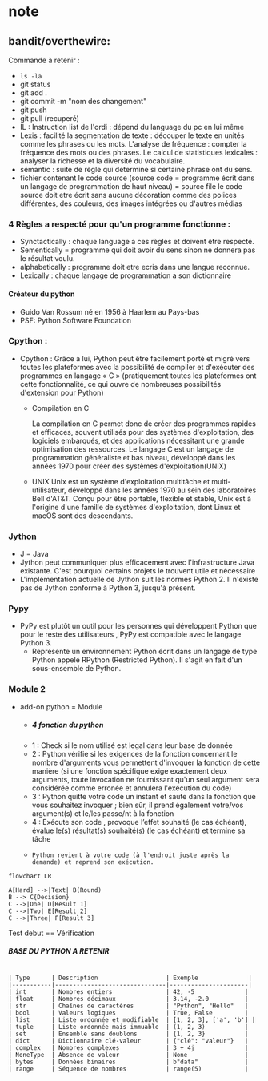 # note
## bandit/overthewire: 
Commande à retenir :
* `ls -la`
*  git status
*  git add .
*  git commit -m "nom des changement"
*  git push
*  git pull (recuperé)
*  IL : Instruction list de l'ordi : dépend du language du pc en lui même
*  Lexis : facilité la segmentation de texte : découper le texte en unités comme les phrases ou les mots.
L'analyse de fréquence : compter la fréquence des mots ou des phrases.
Le calcul de statistiques lexicales : analyser la richesse et la diversité du vocabulaire.
* sémantic : suite de règle qui determine si certaine phrase ont du sens.
* fichier contenant le code source (source code = programme écrit dans un langage de programmation de haut niveau) = source file
  le code source doit etre écrit sans aucune décoration comme des polices différentes, des couleurs, des images intégrées ou d'autres médias
### 4 Règles a respecté pour qu'un programme fonctionne :

* Synctactically : chaque language a ces règles et doivent être respecté.
* Sementically = programme qui doit avoir du sens sinon ne donnera pas le résultat voulu.
* alphabetically : programme doit etre ecris dans une langue reconnue.
* Lexically : ​chaque langage de programmation a son dictionnaire
#### Créateur du python
* Guido Van Rossum né en 1956 à Haarlem au Pays-bas
* PSF: Python Software Foundation
### Cpython :
* Cpython : Grâce à lui, Python peut être facilement porté et migré vers toutes les plateformes avec la possibilité de compiler et d'exécuter des programmes en langage « C » (pratiquement toutes les plateformes ont cette fonctionnalité, ce qui ouvre de nombreuses possibilités d'extension pour Python)

  * Compilation en C 

    La compilation en C permet donc de créer des programmes rapides et efficaces, souvent utilisés pour des systèmes d'exploitation, des logiciels embarqués, et des applications nécessitant une grande optimisation des ressources.
    Le langage C est un langage de programmation généraliste et bas niveau, développé dans les années 1970 pour créer des systèmes d'exploitation(UNIX)
  * UNIX
      Unix est un système d'exploitation multitâche et multi-utilisateur, développé dans les années 1970 au sein des laboratoires Bell d'AT&T. Conçu pour être portable, flexible et stable, Unix est à l'origine d'une famille de systèmes d'exploitation, dont Linux et macOS sont des descendants.  
### Jython
* J = Java 
* Jython peut communiquer plus efficacement avec l'infrastructure Java existante. C'est pourquoi certains projets le trouvent utile et nécessaire
* L'implémentation actuelle de Jython suit les normes Python 2. Il n'existe pas de Jython conforme à Python 3, jusqu'à présent.
### Pypy
* PyPy est plutôt un outil pour les personnes qui développent Python que pour le reste des utilisateurs , PyPy est compatible avec le langage Python 3.
  * Représente un environnement Python écrit dans un langage de type Python appelé RPython (Restricted Python). Il s'agit en fait d'un sous-ensemble de Python.
### Module 2
* add-on python = Module
  * ##### 4 fonction du python
  * 1 : Check si le nom utilisé est legal dans leur base de donnée
  * 2 : Python vérifie si les exigences de la fonction concernant le nombre d'arguments vous permettent d'invoquer la fonction de cette manière
    (si une fonction spécifique exige exactement deux arguments, toute invocation ne fournissant qu'un seul argument sera considérée comme erronée et annulera l'exécution du code)
  * 3 : Python quitte votre code un instant et saute dans la fonction que vous souhaitez invoquer ; bien sûr, il prend également votre/vos argument(s) et le/les passe/nt à la fonction
  * 4 : Exécute son code , provoque l’effet souhaité (le cas échéant), évalue le(s) résultat(s) souhaité(s) (le cas échéant) et termine sa tâche
  *     Python revient à votre code (à l'endroit juste après la demande) et reprend son exécution.


```mermaid
flowchart LR

A[Hard] -->|Text| B(Round)
B --> C{Decision}
C -->|One| D[Result 1]
C -->|Two| E[Result 2]
C -->|Three| F[Result 3]
```
Test debut
== Vérification


##### BASE DU PYTHON A RETENIR
```pandas

| Type      | Description                   | Exemple              |
|-----------|-------------------------------|----------------------|
| int       | Nombres entiers               | 42, -5              |
| float     | Nombres décimaux              | 3.14, -2.0          |
| str       | Chaînes de caractères         | "Python", "Hello"   |
| bool      | Valeurs logiques              | True, False         |
| list      | Liste ordonnée et modifiable  | [1, 2, 3], ['a', 'b'] |
| tuple     | Liste ordonnée mais immuable  | (1, 2, 3)           |
| set       | Ensemble sans doublons        | {1, 2, 3}           |
| dict      | Dictionnaire clé-valeur       | {"clé": "valeur"}   |
| complex   | Nombres complexes             | 3 + 4j              |
| NoneType  | Absence de valeur             | None                |
| bytes     | Données binaires              | b"data"             |
| range     | Séquence de nombres           | range(5)            |






